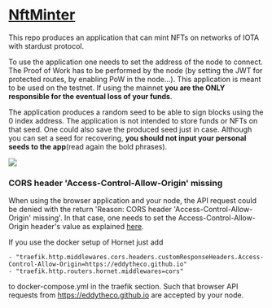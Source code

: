 # [NftMinter](https://eddytheco.github.io/NftMinter/index.html)


This repo produces an application that can mint NFTs on networks of IOTA with stardust protocol.

To use the application one needs to set the address of the node to connect.
The Proof of Work has to be performed by the node (by setting the JWT for protected routes, by enabling PoW in the node...).
This application is meant to be used on the testnet.
If using the mainnet **you are the ONLY responsible for the eventual loss of your funds**.


The application produces a random seed to be able to sign blocks using the 0 index address.
The application is not intended to store funds or NFTs on that seed.
One could also save the produced seed just in case. 
Although you can set a seed  for recovering, **you should not input your personal seeds to the app**(read again the bold phrases).

<div id="embedvideo">
<a href="https://www.youtube.com/watch?v=UK_493BTI1M">
<img src="https://img.youtube.com/vi/UK_493BTI1M/0.jpg"></img>
</a>
</div>

### CORS header 'Access-Control-Allow-Origin' missing

When using the browser application and your node, the API request could be denied with the return 'Reason: CORS header 'Access-Control-Allow-Origin' missing'.
In that case, one needs to set the Access-Control-Allow-Origin header's value as explained [here](https://developer.mozilla.org/en-US/docs/Web/HTTP/CORS/Errors/CORSMissingAllowOrigin).

If you use the docker setup of Hornet just add 

```
- "traefik.http.middlewares.cors.headers.customResponseHeaders.Access-Control-Allow-Origin=https://eddytheco.github.io"
- "traefik.http.routers.hornet.middlewares=cors"
```
to docker-compose.yml in the traefik section. Such that browser API requests from https://eddytheco.github.io are accepted  by your node.
